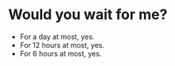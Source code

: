 # Would you wait for me?
- For a day at most, yes.
- For 12 hours at most, yes.
- For 6 hours at most, yes.
